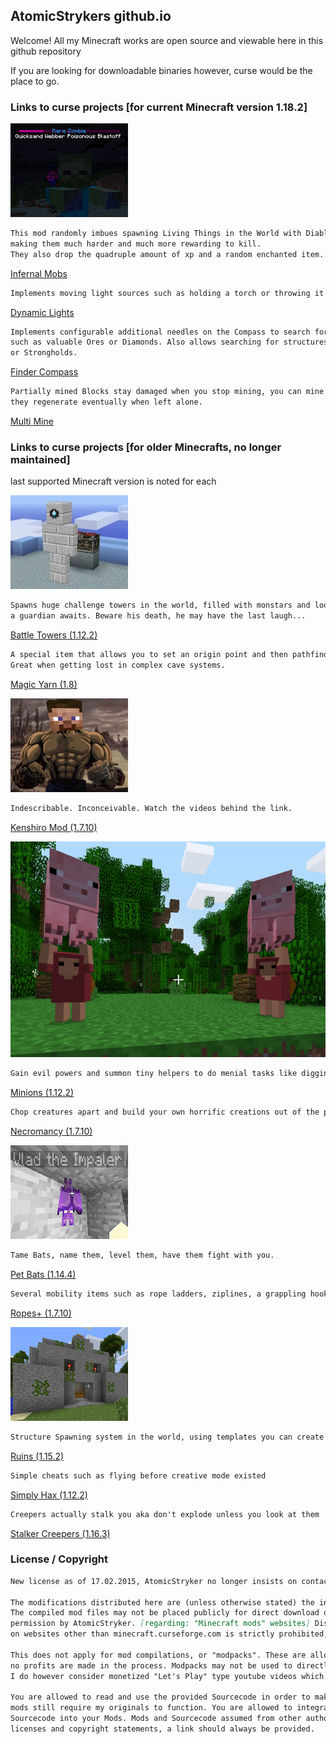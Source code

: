 ## AtomicStrykers github.io

Welcome! All my Minecraft works are open source and viewable here in this github repository

If you are looking for downloadable binaries however, curse would be the place to go.

### Links to curse projects [for current Minecraft version 1.18.2]

![Infernal Mobs logo](/docs/assets/images/infernalmobs.jpg)

```markdown
This mod randomly imbues spawning Living Things in the World with Diablo-style random Enchantments, 
making them much harder and much more rewarding to kill.
They also drop the quadruple amount of xp and a random enchanted item.
```

[Infernal Mobs](https://www.curseforge.com/minecraft/mc-mods/atomicstrykers-infernal-mobs)

[//]: # (![Infernal Mobs logo]&#40;/docs/assets/images/infernalmobs.jpg&#41;)

```markdown
Implements moving light sources such as holding a torch or throwing it down a dark hole
```

[Dynamic Lights](https://www.curseforge.com/minecraft/mc-mods/dynamic-lights)

[//]: # (![Infernal Mobs logo]&#40;/docs/assets/images/infernalmobs.jpg&#41;)

```markdown
Implements configurable additional needles on the Compass to search for specific Blocks,
such as valuable Ores or Diamonds. Also allows searching for structures such as Villages
or Strongholds.
```

[Finder Compass](https://www.curseforge.com/minecraft/mc-mods/finder-compass)

[//]: # (![Infernal Mobs logo]&#40;/docs/assets/images/infernalmobs.jpg&#41;)

```markdown
Partially mined Blocks stay damaged when you stop mining, you can mine several in parallel,
they regenerate eventually when left alone.
```

[Multi Mine](https://www.curseforge.com/minecraft/mc-mods/multi-mine)


### Links to curse projects [for older Minecrafts, no longer maintained]
last supported Minecraft version is noted for each

![Battle Towers logo](/docs/assets/images/battletowers.jpg)

```markdown
Spawns huge challenge towers in the world, filled with monstars and loot. On the top,
a guardian awaits. Beware his death, he may have the last laugh...
```

[Battle Towers (1.12.2)](https://www.curseforge.com/minecraft/mc-mods/atomicstrykers-battle-towers)

```markdown
A special item that allows you to set an origin point and then pathfind back to it.
Great when getting lost in complex cave systems.
```

[Magic Yarn (1.8)](https://www.curseforge.com/minecraft/mc-mods/atomicstrykers-magic-yarn)

![Kenshiro Mod logo](/docs/assets/images/kenshiro.jpg)

```markdown
Indescribable. Inconceivable. Watch the videos behind the link.
```

[Kenshiro Mod (1.7.10)](https://www.curseforge.com/minecraft/mc-mods/kenshiro-mod)

![Minions logo](/docs/assets/images/minions.jpg)

```markdown
Gain evil powers and summon tiny helpers to do menial tasks like digging or woodchopping for you.
```

[Minions (1.12.2)](https://www.curseforge.com/minecraft/mc-mods/minecraft-minions)

```markdown
Chop creatures apart and build your own horrific creations out of the pieces.
```

[Necromancy (1.7.10)](https://www.curseforge.com/minecraft/mc-mods/necromancy)

![Pet Bat logo](/docs/assets/images/petbat.jpg)

```markdown
Tame Bats, name them, level them, have them fight with you.
```

[Pet Bats (1.14.4)](https://www.curseforge.com/minecraft/mc-mods/pet-bats)

```markdown
Several mobility items such as rope ladders, ziplines, a grappling hook...
```

[Ropes+ (1.7.10)](https://www.curseforge.com/minecraft/mc-mods/ropes)

![Ruins logo](/docs/assets/images/ruins.jpg)

```markdown
Structure Spawning system in the world, using templates you can create from ingame structures
```

[Ruins (1.15.2)](https://www.curseforge.com/minecraft/mc-mods/ruins-structure-spawning-system)

```markdown
Simple cheats such as flying before creative mode existed
```

[Simply Hax (1.12.2)](https://www.curseforge.com/minecraft/mc-mods/simply-hax)

```markdown
Creepers actually stalk you aka don't explode unless you look at them
```

[Stalker Creepers (1.16.3)](https://www.curseforge.com/minecraft/mc-mods/stalker-creepers)


### License / Copyright

```markdown
New license as of 17.02.2015, AtomicStryker no longer insists on contacting him for modpack permissions

The modifications distributed here are (unless otherwise stated) the intellectual property of AtomicStryker.
The compiled mod files may not be placed publicly for direct download on any web site without advance written
permission by AtomicStryker. [regarding: "Minecraft mods" websites] Distribution of these mods by themselves
on websites other than minecraft.curseforge.com is strictly prohibited, and a violation of copyright.

This does not apply for mod compilations, or "modpacks". These are allowed to make use of my work so long 
no profits are made in the process. Modpacks may not be used to directly generate revenue of any kind (eg adfly). 
I do however consider monetized "Let's Play" type youtube videos which feature my mods within fair use.

You are allowed to read and use the provided Sourcecode in order to make interacting mods so long the resulting 
mods still require my originals to function. You are allowed to integrate ideas or techniques from my 
Sourcecode into your Mods. Mods and Sourcecode assumed from other authors fall under their respective 
licenses and copyright statements, a link should always be provided.
```
